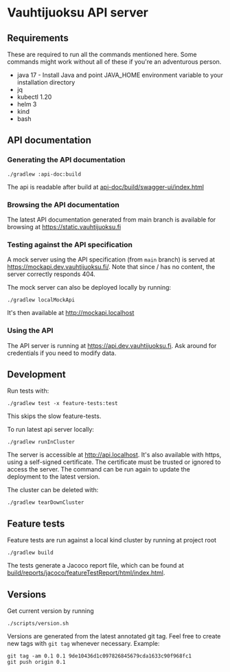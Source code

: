 # Vauhtijuoksu API server

## Requirements
These are required to run all the commands mentioned here. 
Some commands might work without all of these if you're an adventurous person.
* java 17 - Install Java and point JAVA_HOME environment variable to your installation directory
* jq
* kubectl 1.20
* helm 3
* kind
* bash

## API documentation
### Generating the API documentation
```shell
./gradlew :api-doc:build
```
The api is readable after build at [api-doc/build/swagger-ui/index.html](api-doc/build/swagger-ui/index.html)

### Browsing the API documentation
The latest API documentation generated from main branch is available for browsing at https://static.vauhtijuoksu.fi

### Testing against the API specification
A mock server using the API specification (from `main` branch) is served at https://mockapi.dev.vauhtijuoksu.fi/.
Note that since / has no content, the server correctly responds 404.

The mock server can also be deployed locally by running:
```shell
./gradlew localMockApi
```

It's then available at http://mockapi.localhost

### Using the API
The API server is running at https://api.dev.vauhtijuoksu.fi. Ask around for credentials if you need to modify data.

## Development
Run tests with:
```shell
./gradlew test -x feature-tests:test
```
This skips the slow feature-tests.

To run latest api server locally:
```shell
./gradlew runInCluster
```
The server is accessible at http://api.localhost. 
It's also available with https, using a self-signed certificate. 
The certificate must be trusted or ignored to access the server.
The command can be run again to update the deployment to the latest version.

The cluster can be deleted with:
```shell
./gradlew tearDownCluster
```

## Feature tests

Feature tests are run against a local kind cluster by running at project root
```shell
./gradlew build
``` 

The tests generate a Jacoco report file, which can be found at
[build/reports/jacoco/featureTestReport/html/index.html](build/reports/jacoco/featureTestReport/html/index.html).

## Versions
Get current version by running
```shell
./scripts/version.sh
```

Versions are generated from the latest annotated git tag.
Feel free to create new tags with `git tag` whenever necessary.
Example:
```shell
git tag -am 0.1 0.1 9de10436d1c097826845679cda1633c90f968fc1
git push origin 0.1
```
